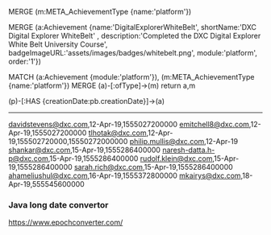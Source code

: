 
MERGE (m:META_AchievementType {name:'platform'}) 

MERGE (a:Achievement {name:'DigitalExplorerWhiteBelt', shortName:'DXC Digital Explorer WhiteBelt' , description:'Completed the DXC Digital Explorer White Belt University Course', badgeImageURL:'assets/images/badges/whitebelt.png', module:'platform', order:'1'})



MATCH (a:Achievement {module:'platform'}), (m:META_AchievementType {name:'platform'}) 
MERGE (a)-[:ofType]->(m)
return a,m  


(p)-[:HAS {creationDate:pb.creationDate}]->(a)


----

davidstevens@dxc.com,12-Apr-19,1555027200000
emitchell8@dxc.com,12-Apr-19,1555027200000
tlhotak@dxc.com,12-Apr-19,155502720000,15550272000000
philip.mullis@dxc.com,12-Apr-19
shankar@dxc.com,15-Apr-19,1555286400000
naresh-datta.h-p@dxc.com,15-Apr-19,1555286400000
rudolf.klein@dxc.com,15-Apr-19,1555286400000
sarah.rich@dxc.com,15-Apr-19,1555286400000
ahameliushul@dxc.com,16-Apr-19,1555372800000
mkairys@dxc.com,18-Apr-19,555545600000



### Java long date convertor

https://www.epochconverter.com/
